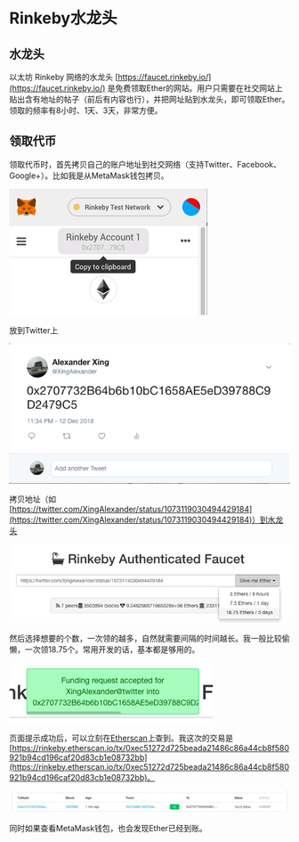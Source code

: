 # Rinkeby水龙头

## 水龙头

以太坊 Rinkeby 网络的水龙头 [https://faucet.rinkeby.io/](https://faucet.rinkeby.io/) 是免费领取Ether的网站。用户只需要在社交网站上贴出含有地址的帖子（前后有内容也行），并把网址贴到水龙头，即可领取Ether。领取的频率有8小时、1天、3天，非常方便。

## 领取代币

领取代币时，首先拷贝自己的账户地址到社交网络（支持Twitter、Facebook、Google+）。比如我是从MetaMask钱包拷贝。

![&#x590D;&#x5236;&#x5730;&#x5740;](../.gitbook/assets/image.png)

放到Twitter上

![&#x53D1;&#x5E03;&#x5230;Twitter](../.gitbook/assets/image%20%281%29.png)

拷贝地址（如[https://twitter.com/XingAlexander/status/1073119030494429184](https://twitter.com/XingAlexander/status/1073119030494429184)）到水龙头

![&#x62F7;&#x8D1D;&#x63A8;&#x7279;&#x5730;&#x5740;&#x5230;&#x6C34;&#x9F99;&#x5934;](../.gitbook/assets/image%20%282%29.png)

然后选择想要的个数，一次领的越多，自然就需要间隔的时间越长。我一般比较偷懒，一次领18.75个。常用开发的话，基本都是够用的。  


![&#x63D0;&#x793A;&#x9886;&#x53D6;&#x6210;&#x529F;](../.gitbook/assets/image%20%283%29.png)

页面提示成功后，可以立刻在[Etherscan](https://rinkeby.etherscan.io)上查到。我这次的交易是[https://rinkeby.etherscan.io/tx/0xec51272d725beada21486c86a44cb8f580921b94cd196caf20d83cb1e08732bb](https://rinkeby.etherscan.io/tx/0xec51272d725beada21486c86a44cb8f580921b94cd196caf20d83cb1e08732bb)。

![Etherscan&#x4E0A;&#x7684;&#x4EA4;&#x6613;&#x8BB0;&#x5F55;](../.gitbook/assets/image%20%284%29.png)

同时如果查看MetaMask钱包，也会发现Ether已经到账。

